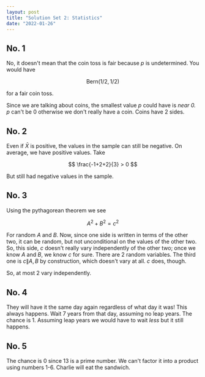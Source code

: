 ```yaml
---
layout: post
title: "Solution Set 2: Statistics"
date: "2022-01-26"
---
```


## No. 1

No, it doesn't mean that the coin toss is fair because $p$ is undetermined. You would have

$$
\text{Bern}(1/2,1/2)
$$

for a fair coin toss.

Since we are talking about coins, the smallest value $p$ could have is *near 0.* $p$ can't be 0 otherwise we don't really have a coin. Coins have 2 sides.

## No. 2

Even if $\bar{X}$ is positive, the values in the sample can still be negative. On average, we have positive values. Take

$$
\frac{-1+2+2}{3} > 0
$$

But still had negative values in the sample.

## No. 3

Using the pythagorean theorem we see

$$
A^2 + B^2 = c^2
$$

For random $A$ and $B$. Now, since one side is written in terms of the other two, it can be random, but not unconditional on the values of the other two. So, this side, $c$ doesn't really vary independently of the other two; once we know $A$ and $B$, we know $c$ for sure. There are 2 random variables. The third one is $c\|A,B$ by construction, which doesn't vary at all. $c$ does, though.  

So, at most 2 vary independently.

## No. 4

They will have it the same day again regardless of what day it was! This always happens. Wait 7 years from that day, assuming no leap years. The chance is 1. Assuming leap years we would have to wait *less* but it still happens.

## No. 5

The chance is 0 since 13 is a prime number. We can't factor it into a product using numbers 1-6. Charlie will eat the sandwich.
